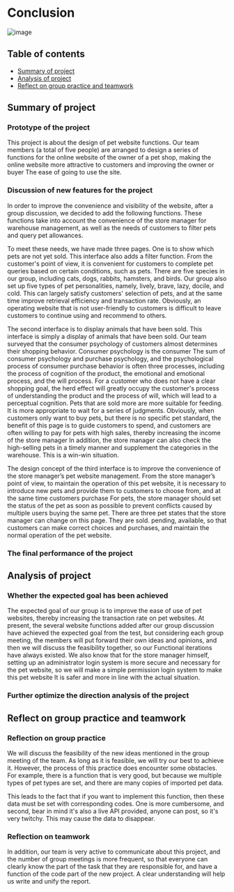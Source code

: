 # Conclusion

![image](https://github.com/bristolcs/web-softwaretools-plain/blob/release-20210727/workSpace/hengbin-an/conclusion%20pic.jpeg)

  ## Table of contents

  - [Summary of project](#jump1)
  - [Analysis of project](#jump2)
  - [Reflect on group practice and teamwork](#jump3)

  ## <span id="jump1">Summary of project</span>

  ### Prototype of the project

  This project is about the design of pet website functions. Our team members (a total of five people) are arranged to design a series of functions for the online website of the owner of a pet shop, making the online website more attractive to customers and improving the owner or buyer The ease of going to use the site. 

  ### Discussion of new features for the project

  In order to improve the convenience and visibility of the website, after a group discussion, we decided to add the following functions. These functions take into account the convenience of the store manager for warehouse management, as well as the needs of customers to filter pets and query pet allowances.

  To meet these needs, we have made three pages. One is to show which pets are not yet sold. This interface also adds a filter function. From the customer's point of view, it is convenient for customers to complete pet queries based on certain conditions, such as pets. There are five species in our group, including cats, dogs, rabbits, hamsters, and birds. Our group also set up five types of pet personalities, namely, lively, brave, lazy, docile, and cold. This can largely satisfy customers' selection of pets, and at the same time improve retrieval efficiency and transaction rate. Obviously, an operating website that is not user-friendly to customers is difficult to leave customers to continue using and recommend to others.

  The second interface is to display animals that have been sold. This interface is simply a display of animals that have been sold. Our team surveyed that the consumer psychology of customers almost determines their shopping behavior. Consumer psychology is the consumer The sum of consumer psychology and purchase psychology, and the psychological process of consumer purchase behavior is often three processes, including the process of cognition of the product, the emotional and emotional process, and the will process. For a customer who does not have a clear shopping goal, the herd effect will greatly occupy the customer's process of understanding the product and the process of will, which will lead to a perceptual cognition. Pets that are sold more are more suitable for feeding. It is more appropriate to wait for a series of judgments. Obviously, when customers only want to buy pets, but there is no specific pet standard, the benefit of this page is to guide customers to spend, and customers are often willing to pay for pets with high sales, thereby increasing the income of the store manager In addition, the store manager can also check the high-selling pets in a timely manner and supplement the categories in the warehouse. This is a win-win situation.

  The design concept of the third interface is to improve the convenience of the store manager’s pet website management. From the store manager’s point of view, to maintain the operation of this pet website, it is necessary to introduce new pets and provide them to customers to choose from, and at the same time customers purchase For pets, the store manager should set the status of the pet as soon as possible to prevent conflicts caused by multiple users buying the same pet. There are three pet states that the store manager can change on this page. They are sold. pending, available, so that customers can make correct choices and purchases, and maintain the normal operation of the pet website.

  ### The final performance of the project



  ## <span id="jump2">Analysis of project</span>

  ### Whether the expected goal has been achieved

  The expected goal of our group is to improve the ease of use of pet websites, thereby increasing the transaction rate on pet websites. At present, the several website functions added after our group discussion have achieved the expected goal from the test, but considering each group meeting, the members will put forward their own ideas and opinions, and then we will discuss the feasibility together, so our Functional iterations have always existed. We also know that for the store manager himself, setting up an administrator login system is more secure and necessary for the pet website, so we will make a simple permission login system to make this pet website It is safer and more in line with the actual situation.

  ### Further optimize the direction analysis of the project



  ## <span id="jump3">Reflect on group practice and teamwork</span>

  ### Reflection on group practice

  We will discuss the feasibility of the new ideas mentioned in the group meeting of the team. As long as it is feasible, we will try our best to achieve it. However, the process of this practice does encounter some obstacles. For example, there is a function that is very good, but because we multiple types of pet types are set, and there are many copies of imported pet data. 
  
  This leads to the fact that if you want to implement this function, then these data must be set with corresponding codes. One is more cumbersome, and second, bear in mind it's also a live API provided, anyone can post, so it's very twitchy. This may cause the data to disappear.

  ### Reflection on teamwork

  In addition, our team is very active to communicate about this project, and the number of group meetings is more frequent, so that everyone can clearly know the part of the task that they are responsible for, and have a function of the code part of the new project. A clear understanding will help us write and unify the report.